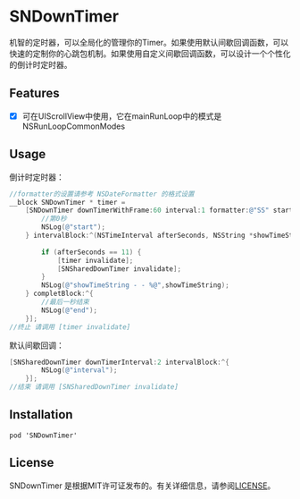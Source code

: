 # SNDownTimer
机智的定时器，可以全局化的管理你的Timer。如果使用默认间歇回调函数，可以快速的定制你的心跳包机制。如果使用自定义间歇回调函数，可以设计一个个性化的倒计时定时器。

## Features

- [x] 可在UIScrollView中使用，它在mainRunLoop中的模式是NSRunLoopCommonModes

## Usage

倒计时定时器：

```objective-c
//formatter的设置请参考 NSDateFormatter 的格式设置
__block SNDownTimer * timer =
    [SNDownTimer downTimerWithFrame:60 interval:1 formatter:@"SS" startBlock:^{
        //第0秒
        NSLog(@"start");
    } intervalBlock:^(NSTimeInterval afterSeconds, NSString *showTimeString) {
        
        if (afterSeconds == 11) {
            [timer invalidate];
            [SNSharedDownTimer invalidate];
        }
        NSLog(@"showTimeString - - %@",showTimeString);
    } completBlock:^{
        //最后一秒结束
        NSLog(@"end");
    }];
//终止 请调用 [timer invalidate]
```

默认间歇回调：

```objective-c
[SNSharedDownTimer downTimerInterval:2 intervalBlock:^{
        NSLog(@"interval");
    }];
//结束 请调用 [SNSharedDownTimer invalidate]
```

## Installation

```
pod 'SNDownTimer'
```

## License

SNDownTimer 是根据MIT许可证发布的。有关详细信息，请参阅[LICENSE](https://github.com/snlo/SNDownTimer/blob/master/LICENSE)。